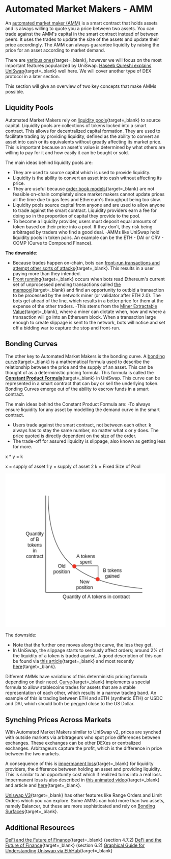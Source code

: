 # Automated Market Makers - AMM

An [automated market maker (AMM)](https://academy.binance.com/en/articles/what-is-an-automated-market-maker-amm) is a smart contract that holds assets and is always willing to quote you a price between two assets. You can trade against the AMM's capital in the smart contract instead of between peers. It uses the trades to update the size of the assets and update their price accordingly. The AMM can always guarantee liquidity by raising the price for an asset according to market demand.

There are [various ones](https://cipher.substack.com/p/an-introduction-to-automated-market){target=\_blank}, however we will focus on the most important features popularized by UniSwap. [Haseeb Qureshi explains UniSwap](https://medium.com/dragonfly-research/what-explains-the-rise-of-amms-7d008af1c399){target=\_blank} well here. We will cover another type of DEX protocol in a later section.

This section will give an overview of two key concepts that make AMMs possible.

## Liquidity Pools

Automated Market Makers rely on [liquidity pools](https://finematics.com/liquidity-pools-explained/){target=\_blank} to source capital. Liquidity pools are collections of tokens locked into a smart contract. This allows for decentralized capital formation. They are used to facilitate trading by providing liquidity, defined as the ability to convert an asset into cash or its equivalents without greatly affecting its market price. This is important because an asset's value is determined by what others are willing to pay for it and how easily it can be bought or sold.

The main ideas behind liquidity pools are:

- They are used to source capital which is used to provide liquidity.
- Liquidity is the ability to convert an asset into cash without affecting its price.
- They are useful because [order book models](https://www.investopedia.com/terms/o/order-book.asp){target=\_blank} are not feasible on-chain completely since market makers cannot update prices all the time due to gas fees and Ethereum's throughput being too slow.
- Liquidity pools source capital from anyone and are used to allow anyone to trade against the smart contract. Liquidity providers earn a fee for doing so in the proportion of capital they provide to the pool.
- To become a liquidity provider, users must deposit equal amounts of token based on their price into a pool. If they don't, they risk being arbitraged by traders who find a good deal.
  -AMMs like UniSwap hold liquidity pools in token pairs. An example can be the ETH - DAI or CRV - COMP (Curve to Compound Finance).

**The downside**:

- Because trades happen on-chain, bots can [front-run transactions and attempt other sorts of attacks](https://coinmarketcap.com/alexandria/glossary/front-running){target=\_blank}. This results in a user paying more than they intended.
- [Front running](https://www.youtube.com/watch?v=Wd0at2Pu6xY){target=\_blank} occurs when bots read Ethereum's current set of unprocessed pending transactions called [the mempool](https://www.blocknative.com/blog/mempool-intro){target=\_blank} and find an opportunity to outbid a transaction to be processed by the network miner (or validator after ETH 2.0). The bots get ahead of the line, which results in a better price for them at the expense of the other traders.
  -This stems from the [Miner Extractable Value](https://research.paradigm.xyz/MEV){target=\_blank}, where a miner can dictate when, how and where a transaction will go into an Etheruem block. When a transaction large enough to create slippage is sent to the network, bots will notice and set off a bidding war to capture the stop and front-run.

## Bonding Curves

The other key to Automated Market Makers is the bonding curve. A [bonding curve](https://yos.io/2018/11/10/bonding-curves/){target=\_blank} is a mathematical formula used to describe the relationship between the price and the supply of an asset. This can be thought of as a deterministic pricing formula. This formula is called the [**Constant Product Formula**](https://medium.com/bollinger-investment-group/constant-function-market-makers-defis-zero-to-one-innovation-968f77022159){target=\_blank} in UniSwap. This curve can be represented in a smart contract that can buy or sell the underlying token. Bonding Curves emerge out of the ability to escrow funds in a smart contract.

The main ideas behind the Constant Product Formula are:
-To always ensure liquidity for any asset by modelling the demand curve in the smart contract.

- Users trade against the smart contract, not between each other.
  k always has to stay the same number, no matter what x or y does. The price quoted is directly dependent on the size of the order.
- The trade-off for assured liquidity is slippage, also known as getting less for more.

x \* y = k

x = supply of asset 1
y = supply of asset 2
k = Fixed Size of Pool

![](../img/S05/uniswap-market-graph.png)

The downside:

- Note that the further one moves along the curve, the less they get.
- In UniSwap, the slippage starts to seriously affect orders; around 2% of the liquidity of a token is traded against. A good description of this can be found via [this article](https://medium.com/scalar-capital/uniswap-a-unique-exchange-f4ef44f807bf){target=\_blank} and most recently [here](https://research.paradigm.xyz/amm-price-impact){target=\_blank}.

Different AMMs have variations of this deterministic pricing formula depending on their need. [Curve](https://curve.readthedocs.io/exchange-overview.html){target=\_blank} implements a special formula to allow stablecoins trades for assets that are a stable representation of each other, which results in a narrow trading band. An example of this is trading between ETH and sETH (synthetic ETH) or USDC and DAI, which should both be pegged close to the US Dollar.

## Synching Prices Across Markets

With Automated Market Makers similar to UniSwap v2, prices are synched with outside markets via arbitrageurs who spot price differences between exchanges. These exchanges can be other DEXes or centralized exchanges. Arbitrageurs capture the profit, which is the difference in price between the two markets.

A consequence of this is [impermanent loss](https://coinmarketcap.com/alexandria/glossary/impermanent-loss){target=\_blank} for liquidity providers, the difference between holding an asset and providing liquidity. This is similar to an opportunity cost which if realized turns into a real loss. Impermanent loss is also described in [this animated video](https://finematics.com/impermanent-loss-explained/){target=\_blank} and article and [here](https://academy.binance.com/en/articles/impermanent-loss-explained){target=\_blank}.

[Uniswap V3](https://finematics.com/uniswap-v3-explained/){target=\_blank} has other features like Range Orders and Limit Orders which you can explore. Some AMMs can hold more than two assets, namely Balancer, but these are more sophisticated and rely on [Bonding Surfaces](https://medium.com/balancer-protocol/bonding-surfaces-balancer-protocol-ff6d3d05d577){target=\_blank}.

## Additional Resources

[DeFi and the Future of Finance](https://poseidon01.ssrn.com/delivery.php?ID=468065099084001018003001097015123074002033009058089053073089097071090006069068127090056119012045118056006023019023064027115112050004033058059085029023094127080025065057006114025116096023021080002103109117106113005025070080109097094005091097004025&EXT=pdf&INDEX=TRUE){target=_blank} (section 4.7.2)
[DeFi and the Future of Finance](https://poseidon01.ssrn.com/delivery.php?ID=468065099084001018003001097015123074002033009058089053073089097071090006069068127090056119012045118056006023019023064027115112050004033058059085029023094127080025065057006114025116096023021080002103109117106113005025070080109097094005091097004025&EXT=pdf&INDEX=TRUE){target=_blank} (section 6.2)
[Graphical Guide for Understanding Uniswap via EthHub](https://docs.ethhub.io/guides/graphical-guide-for-understanding-uniswap/){target=\_blank}

